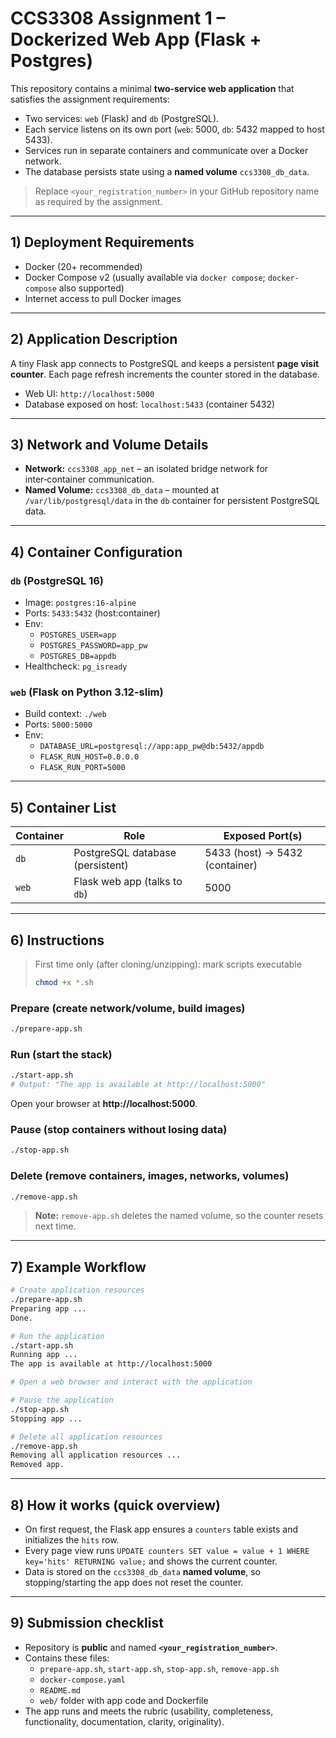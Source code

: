 # CCS3308 Assignment 1 – Dockerized Web App (Flask + Postgres)

This repository contains a minimal **two‑service web application** that satisfies the assignment requirements:

- Two services: `web` (Flask) and `db` (PostgreSQL).
- Each service listens on its own port (`web`: 5000, `db`: 5432 mapped to host 5433).
- Services run in separate containers and communicate over a Docker network.
- The database persists state using a **named volume** `ccs3308_db_data`.

> Replace `<your_registration_number>` in your GitHub repository name as required by the assignment.

---

## 1) Deployment Requirements

- Docker (20+ recommended)  
- Docker Compose v2 (usually available via `docker compose`; `docker-compose` also supported)
- Internet access to pull Docker images

---

## 2) Application Description

A tiny Flask app connects to PostgreSQL and keeps a persistent **page visit counter**. Each page refresh increments the counter stored in the database.

- Web UI: `http://localhost:5000`
- Database exposed on host: `localhost:5433` (container 5432)

---

## 3) Network and Volume Details

- **Network:** `ccs3308_app_net` – an isolated bridge network for inter‑container communication.  
- **Named Volume:** `ccs3308_db_data` – mounted at `/var/lib/postgresql/data` in the `db` container for persistent PostgreSQL data.

---

## 4) Container Configuration

### `db` (PostgreSQL 16)
- Image: `postgres:16-alpine`
- Ports: `5433:5432` (host:container)
- Env:
  - `POSTGRES_USER=app`
  - `POSTGRES_PASSWORD=app_pw`
  - `POSTGRES_DB=appdb`
- Healthcheck: `pg_isready`

### `web` (Flask on Python 3.12-slim)
- Build context: `./web`
- Ports: `5000:5000`
- Env:
  - `DATABASE_URL=postgresql://app:app_pw@db:5432/appdb`
  - `FLASK_RUN_HOST=0.0.0.0`
  - `FLASK_RUN_PORT=5000`

---

## 5) Container List

| Container | Role | Exposed Port(s) |
| --- | --- | --- |
| `db` | PostgreSQL database (persistent) | 5433 (host) → 5432 (container) |
| `web` | Flask web app (talks to `db`) | 5000 |

---

## 6) Instructions

> First time only (after cloning/unzipping): mark scripts executable
>
> ```bash
> chmod +x *.sh
> ```

### Prepare (create network/volume, build images)

```bash
./prepare-app.sh
```

### Run (start the stack)

```bash
./start-app.sh
# Output: "The app is available at http://localhost:5000"
```

Open your browser at **http://localhost:5000**.

### Pause (stop containers without losing data)

```bash
./stop-app.sh
```

### Delete (remove containers, images, networks, volumes)

```bash
./remove-app.sh
```

> **Note:** `remove-app.sh` deletes the named volume, so the counter resets next time.

---

## 7) Example Workflow

```bash
# Create application resources
./prepare-app.sh
Preparing app ...
Done.

# Run the application
./start-app.sh
Running app ...
The app is available at http://localhost:5000

# Open a web browser and interact with the application

# Pause the application
./stop-app.sh
Stopping app ...

# Delete all application resources
./remove-app.sh
Removing all application resources ...
Removed app.
```

---

## 8) How it works (quick overview)

- On first request, the Flask app ensures a `counters` table exists and initializes the `hits` row.
- Every page view runs `UPDATE counters SET value = value + 1 WHERE key='hits' RETURNING value;` and shows the current counter.
- Data is stored on the `ccs3308_db_data` **named volume**, so stopping/starting the app does not reset the counter.

---

## 9) Submission checklist

- Repository is **public** and named **`<your_registration_number>`**.
- Contains these files:
  - `prepare-app.sh`, `start-app.sh`, `stop-app.sh`, `remove-app.sh`
  - `docker-compose.yaml`
  - `README.md`
  - `web/` folder with app code and Dockerfile
- The app runs and meets the rubric (usability, completeness, functionality, documentation, clarity, originality).
